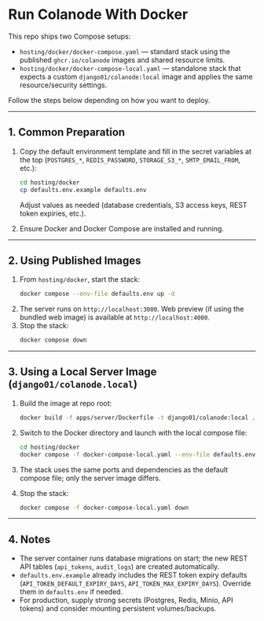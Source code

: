 # Run Colanode With Docker

This repo ships two Compose setups:

- `hosting/docker/docker-compose.yaml` — standard stack using the published `ghcr.io/colanode` images and shared resource limits.
- `hosting/docker/docker-compose-local.yaml` — standalone stack that expects a custom `django01/colanode:local` image and applies the same resource/security settings.

Follow the steps below depending on how you want to deploy.

---

## 1. Common Preparation

1. Copy the default environment template and fill in the secret variables at the top (`POSTGRES_*`, `REDIS_PASSWORD`, `STORAGE_S3_*`, `SMTP_EMAIL_FROM`, etc.):
   ```bash
   cd hosting/docker
   cp defaults.env.example defaults.env
   ```
   Adjust values as needed (database credentials, S3 access keys, REST token expiries, etc.).

2. Ensure Docker and Docker Compose are installed and running.

---

## 2. Using Published Images

1. From `hosting/docker`, start the stack:
   ```bash
   docker compose --env-file defaults.env up -d
   ```
2. The server runs on `http://localhost:3000`. Web preview (if using the bundled web image) is available at `http://localhost:4000`.
3. Stop the stack:
   ```bash
   docker compose down
   ```

---

## 3. Using a Local Server Image (`django01/colanode.local`)

1. Build the image at repo root:
   ```bash
   docker build -f apps/server/Dockerfile -t django01/colanode:local .
   ```

2. Switch to the Docker directory and launch with the local compose file:
   ```bash
   cd hosting/docker
   docker compose -f docker-compose-local.yaml --env-file defaults.env up -d
   ```

3. The stack uses the same ports and dependencies as the default compose file; only the server image differs.

4. Stop the stack:
   ```bash
   docker compose -f docker-compose-local.yaml down
   ```

---

## 4. Notes

- The server container runs database migrations on start; the new REST API tables (`api_tokens`, `audit_logs`) are created automatically.
- `defaults.env.example` already includes the REST token expiry defaults (`API_TOKEN_DEFAULT_EXPIRY_DAYS`, `API_TOKEN_MAX_EXPIRY_DAYS`). Override them in `defaults.env` if needed.
- For production, supply strong secrets (Postgres, Redis, Minio, API tokens) and consider mounting persistent volumes/backups.
